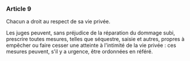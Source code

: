 ### Article 9

Chacun a droit au respect de sa vie privée.

Les juges peuvent, sans préjudice de la réparation du dommage subi, prescrire toutes mesures, telles que séquestre, saisie et autres, propres à empêcher ou faire cesser une atteinte à l'intimité de la vie privée : ces mesures peuvent, s'il y a urgence, être ordonnées en référé.

